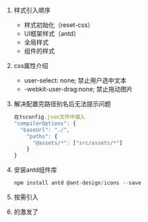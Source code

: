 1. 样式引入顺序

   * 样式初始化（reset-css）
   * UI框架样式（antd）
   * 全局样式
   * 组件的样式
2. css属性介绍

   * user-select: none;  禁止用户选中文本
   * -webkit-user-drag:none; 禁止拖动图片
3. 解决配置完路径别名后无法提示问题

   ```ts
   在tsconfig.json文件中填入
   "compilerOptions": {
     "baseUrl": "./",
       "paths": {
         "@assets/*": ["src/assets/*"]
       }
   }
   ```
4. 安装antd组件库

   ```ts
   npm install antd @ant-design/icons --save

   ```
5. 按需引入
6. 的激发了
